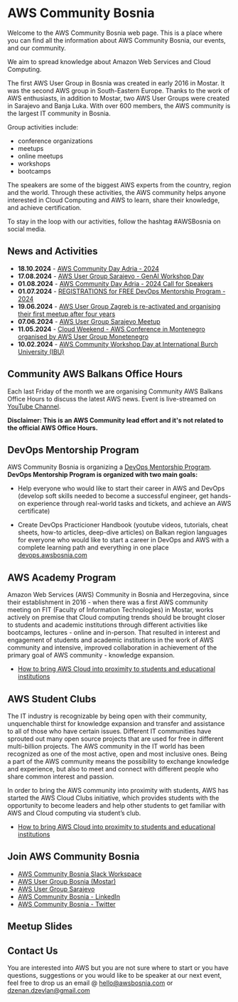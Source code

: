 # AWS Community Bosnia
Welcome to the AWS Community Bosnia web page. This is a place where you can find all the information about AWS Community Bosnia, our events, and our community.  

We aim to spread knowledge about Amazon Web Services and Cloud Computing.

The first AWS User Group in Bosnia was created in early 2016 in Mostar. It was the second AWS group in South-Eastern Europe. Thanks to the work of AWS enthusiasts, in addition to Mostar, two AWS User Groups were created in Sarajevo and Banja Luka. With over 600 members, the AWS community is the largest IT community in Bosnia.

Group activities include:
- conference organizations
- meetups
- online meetups
- workshops
- bootcamps

The speakers are some of the biggest AWS experts from the country, region and the world. Through these activities, the AWS community helps anyone interested in Cloud Computing and AWS to learn, share their knowledge, and achieve certification.

To stay in the loop with our activities, follow the hashtag #AWSBosnia on social media.

## News and Activities 

- **18.10.2024** - [AWS Community Day Adria - 2024](https://awscommunityadria.com/)
- **17.08.2024** - [AWS User Group Sarajevo - GenAI Workshop Day](https://docs.google.com/forms/d/e/1FAIpQLSembRNCoHYP8nZUJEQagk0vh8uTZyHdaFN5IQex8u9xPOKrHQ/viewform)  
- **01.08.2024** - [AWS Community Day Adria - 2024 Call for Speakers](https://docs.google.com/forms/d/e/1FAIpQLSeigLrzSgjwSwzaQlDCeNuQaSIByhwexlRcgfzhnN6BebG4Jg/viewform)
- **01.07.2024** - [REGISTRATIONS for FREE DevOps Mentorship Program - 2024](https://docs.google.com/forms/d/e/1FAIpQLSe8HeX1M_p4cnI28fyFCjNqf31IwqzzUZHiy42BlMCV6Zj_uA/closedform)  
- **19.06.2024** - [AWS User Group Zagreb is re-activated and organising their first meetup after four years](https://www.meetup.com/aws-user-group-zg/events/301593743/?eventOrigin=group_past_events)
- **07.06.2024** - [AWS User Group Sarajevo Meetup](https://www.meetup.com/aws-user-group-sarajevo/events/301214921/?eventOrigin=group_past_events)  
- **11.05.2024** - [Cloud Weekend - AWS Conference in Montenegro organised by AWS User Group Monetenegro](https://cloudweekend.me/)
- **10.02.2024** - [AWS Community Workshop Day at International Burch University (IBU)](https://www.meetup.com/aws-user-group-sarajevo/events/298926462/?eventOrigin=group_events_list)

## Community AWS Balkans Office Hours 
Each last Friday of the month we are organising Community AWS Balkans Office Hours to discuss the latest AWS news.
Event is live-streamed on [YouTube Channel](https://youtube.com/playlist?list=PLM21oTGmKe22cbEDqyeXjzVo3yQN4fzmz).  

**Disclaimer: This is an AWS Community lead effort and it's not related to the official AWS Office Hours.**
## DevOps Mentorship Program
AWS Community Bosnia is organizing a [DevOps Mentorship Program](https://devops.awsbosnia.com/). 
**DevOps Mentorship Program is organized with two main goals:**

- Help everyone who would like to start their career in AWS and DevOps (develop soft skills needed to become a successful engineer, get hands-on experience through real-world tasks and tickets, and achieve an AWS certificate)  

- Create DevOps Practicioner Handbook (youtube videos, tutorials, cheat sheets, how-to articles, deep-dive articles) on Balkan region languages for everyone who would like to start a career in DevOps and AWS with a complete learning path and everything in one place [devops.awsbosnia.com](https://devops.awsbosnia.com/)

## AWS Academy Program  

Amazon Web Services (AWS) Community in Bosnia and Herzegovina, since their establishment in 2016 - when there was a first AWS community meeting on FIT (Faculty of Information Technologies) in Mostar, works actively on premise that Cloud computing trends should be brought closer to students and academic institutions through different activities like bootcamps, lectures - online and in-person. That resulted in interest and engagement of students and academic institutions in the work of AWS community and intensive, improved collaboration in achievement of the primary goal of AWS community - knowledge expansion.

- [How to bring AWS Cloud into proximity to students and educational institutions](https://dev.to/aws-builders/how-to-bring-aws-cloud-into-proximity-to-students-and-educational-institutions-f2m)
## AWS Student Clubs  

The IT industry is recognizable by being open with their community, unquenchable thirst for knowledge expansion and transfer and assistance to all of those who have certain issues. Different IT communities have sprouted out many open source projects that are used for free in different multi-billion projects. The AWS community in the IT world has been recognized as one of the most active, open and most inclusive ones. Being a part of the AWS community means the possibility to exchange knowledge and experience, but also to meet and connect with different people who share common interest and passion.

In order to bring the AWS community into proximity with students, AWS has started the AWS Cloud Clubs initiative, which provides students with the opportunity to become leaders and help other students to get familiar with AWS and Cloud computing via student’s club.
- [How to bring AWS Cloud into proximity to students and educational institutions](https://dev.to/aws-builders/how-to-bring-aws-cloud-into-proximity-to-students-and-educational-institutions-f2m)
## Join AWS Community Bosnia
- [AWS Community Bosnia Slack Workspace](https://join.slack.com/t/awsbih/shared_invite/zt-ad8kr3c7-mcFYB~s9SRdEjulMo141dw)
- [AWS User Group Bosnia (Mostar)](https://www.meetup.com/AWS-User-Group-Bosnia/)
- [AWS User Group Sarajevo](https://www.meetup.com/aws-user-group-sarajevo/members/?sort=join_date&desc=true)  
- [AWS Community Bosnia - LinkedIn](https://www.linkedin.com/company/awsbosnia/)  
- [AWS Community Bosnia - Twitter](https://twitter.com/awsbosnia)  

## Meetup Slides

## Contact Us
You are interested into AWS but you are not sure where to start or you have questions, suggestions or you would like to be speaker at our next event, feel free to drop us an email @ hello@awsbosnia.com or dzenan.dzevlan@gmail.com
